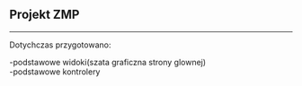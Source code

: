 <h2>Projekt ZMP</h2>
<hr />
<p>Dotychczas przygotowano:</p>
-podstawowe widoki(szata graficzna strony glownej) <br/> 
-podstawowe kontrolery <br/>
